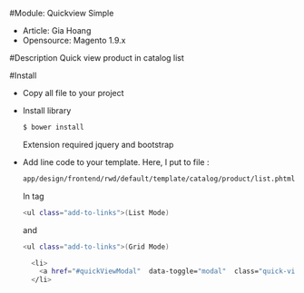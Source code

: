 #Module: Quickview Simple
- Article: Gia Hoang
- Opensource: Magento 1.9.x

#Description
Quick view product in catalog list

#Install
- Copy all file to your project

- Install library
  ```sh
  $ bower install
  ```
  Extension required jquery and bootstrap

- Add line code to your template.
  Here, I put to file :
  ```sh
  app/design/frontend/rwd/default/template/catalog/product/list.phtml
  ```
  In tag
  ```sh
  <ul class="add-to-links">(List Mode)
  ```
  and
  ```sh
  <ul class="add-to-links">(Grid Mode)
  ```
  ```sh
    <li>
      <a href="#quickViewModal"  data-toggle="modal"  class="quick-view-link" data-url="<?php echo Mage::getBaseUrl(), 'quickview/quickview/view/id/', $_product->getId() ?>/"><?php echo $this->__('Quick View') ?></a>
    </li>
  ```